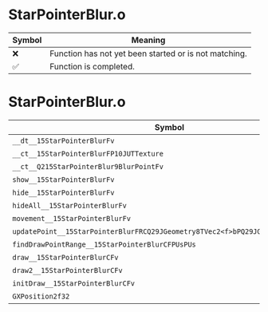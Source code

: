 # StarPointerBlur.o
| Symbol | Meaning 
| ------------- | ------------- 
| :x: | Function has not yet been started or is not matching. 
| :white_check_mark: | Function is completed. 


# StarPointerBlur.o
| Symbol | Decompiled? |
| ------------- | ------------- |
| `__dt__15StarPointerBlurFv` | :x: |
| `__ct__15StarPointerBlurFP10JUTTexture` | :x: |
| `__ct__Q215StarPointerBlur9BlurPointFv` | :x: |
| `show__15StarPointerBlurFv` | :x: |
| `hide__15StarPointerBlurFv` | :x: |
| `hideAll__15StarPointerBlurFv` | :x: |
| `movement__15StarPointerBlurFv` | :x: |
| `updatePoint__15StarPointerBlurFRCQ29JGeometry8TVec2<f>bPQ29JGeometry8TVec2<f>` | :x: |
| `findDrawPointRange__15StarPointerBlurCFPUsPUs` | :x: |
| `draw__15StarPointerBlurCFv` | :x: |
| `draw2__15StarPointerBlurCFv` | :x: |
| `initDraw__15StarPointerBlurCFv` | :x: |
| `GXPosition2f32` | :x: |
